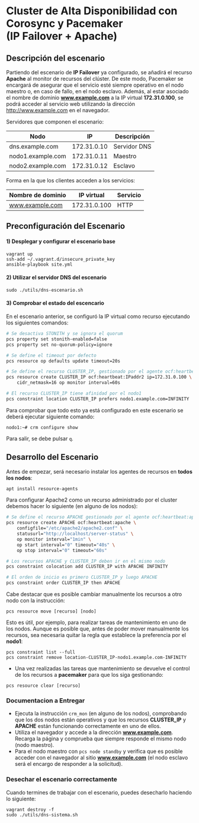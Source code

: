 # Cluster de Alta Disponibilidad con Corosync y Pacemaker<br/>(IP Failover + Apache)

## Descripción del escenario

Partiendo del escenario de **IP Failover** ya configurado, se añadirá el recurso **Apache** al monitor de recursos del clúster. De este modo, Pacemaker se encargará de asegurar que el servicio esté siempre operativo en el nodo maestro o, en caso de fallo, en el nodo esclavo. Además, al estar asociado el nombre de dominio **www.example.com** a la IP virtual **172.31.0.100**, se podrá acceder al servicio web utilizando la dirección http://www.example.com en el navegador.

Servidores que componen el escenario:

Nodo              | IP           | Descripción
------------------|--------------|------------
dns.example.com   | 172.31.0.10  | Servidor DNS
nodo1.example.com | 172.31.0.11  | Maestro
nodo2.example.com | 172.31.0.12  | Esclavo

Forma en la que los clientes acceden a los servicios:

Nombre de dominio | IP virtual   | Servicio
------------------|--------------|------------
www.example.com   | 172.31.0.100 | HTTP


## Preconfiguración del Escenario

#### 1) Desplegar y configurar el escenario base

~~~
vagrant up
ssh-add ~/.vagrant.d/insecure_private_key
ansible-playbook site.yml
~~~

#### 2) Utilizar el servidor DNS del escenario

~~~
sudo ./utils/dns-escenario.sh
~~~

#### 3) Comprobar el estado del escencario
En el escenario anterior, se configuró la IP virtual como recurso ejecutando los siguientes comandos:

~~~.sh
# Se desactiva STONITH y se ignora el quorum
pcs property set stonith-enabled=false
pcs property set no-quorum-policy=ignore

# Se define el timeout por defecto
pcs resource op defaults update timeout=20s

# Se define el recurso CLUSTER_IP, gestionado por el agente ocf:heartbeat:IPaddr2
pcs resource create CLUSTER_IP ocf:heartbeat:IPaddr2 ip=172.31.0.100 \
    cidr_netmask=16 op monitor interval=60s

# El recurso CLUSTER_IP tiene afinidad por el nodo1
pcs constraint location CLUSTER_IP prefers nodo1.example.com=INFINITY
~~~

Para comprobar que todo esto ya está configurado en este escenario se deberá ejecutar siguiente comando:

~~~
nodo1:~# crm configure show
~~~

Para salir, se debe pulsar `q`.

## Desarrollo del Escenario

Antes de empezar, será necesario instalar los agentes de recursos en **todos los nodos**:

~~~sh
apt install resource-agents
~~~

Para configurar Apache2 como un recurso administrado por el cluster debemos hacer lo siguiente (en alguno de los nodos):

~~~.sh
# Se define el recurso APACHE gestionado por el agente ocf:heartbeat:apache
pcs resource create APACHE ocf:heartbeat:apache \
	configfile="/etc/apache2/apache2.conf" \
	statusurl="http://localhost/server-status" \
	op monitor interval="1min" \
	op start interval="0" timeout="40s" \
	op stop interval="0" timeout="60s"

# Los recursos APACHE y CLUSTER_IP deben ir en el mismo nodo
pcs constraint colocation add CLUSTER_IP with APACHE INFINITY

# El orden de inicio es primero CLUSTER_IP y luego APACHE
pcs constraint order CLUSTER_IP then APACHE
~~~

Cabe destacar que es posible cambiar manualmente los recursos a otro nodo con la instrucción:

~~~
pcs resource move [recurso] [nodo]
~~~

Esto es útil, por ejemplo, para realizar tareas de mantenimiento en uno de los nodos. Aunque es posible que, antes de poder mover manualmente los recursos, sea necesaria quitar la regla que establece la preferencia por el **nodo1**:

~~~
pcs constraint list --full
pcs constraint remove location-CLUSTER_IP-nodo1.example.com-INFINITY
~~~

- Una vez realizadas las tareas que mantenimiento se devuelve el control de los recursos a **pacemaker** para que los siga gestionando:

~~~
pcs resource clear [recurso]
~~~

### Documentacion a Entregar
- Ejecuta la instrucción `crm_mon` (en alguno de los nodos), comprobando que los dos nodos están operativos y que los recursos **CLUSTER_IP** y **APACHE** están funcionando correctamente en uno de ellos.
- Utiliza el navegador y accede a la dirección **www.example.com**. Recarga la página y comprueba que siempre responde el mismo nodo (nodo maestro).
- Para el nodo maestro con `pcs node standby` y verifica que es posible acceder con el navegador al sitio **www.example.com** (el nodo esclavo será el encargo de responder a la solicitud).

### Desechar el escenario correctamente

Cuando termines de trabajar con el escenario, puedes desecharlo haciendo lo siguiente:

~~~
vagrant destroy -f
sudo ./utils/dns-sistema.sh
~~~

